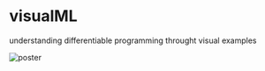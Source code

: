 # visualML
understanding differentiable programming throught visual examples


![poster](https://i.imgur.com/bMaMypE.png)

